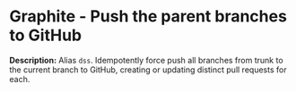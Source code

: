 # Graphite - Push the parent branches to GitHub

**Description:** Alias `dss`.  Idempotently force push all branches from trunk to the current branch to GitHub, creating or updating distinct pull requests for each.

